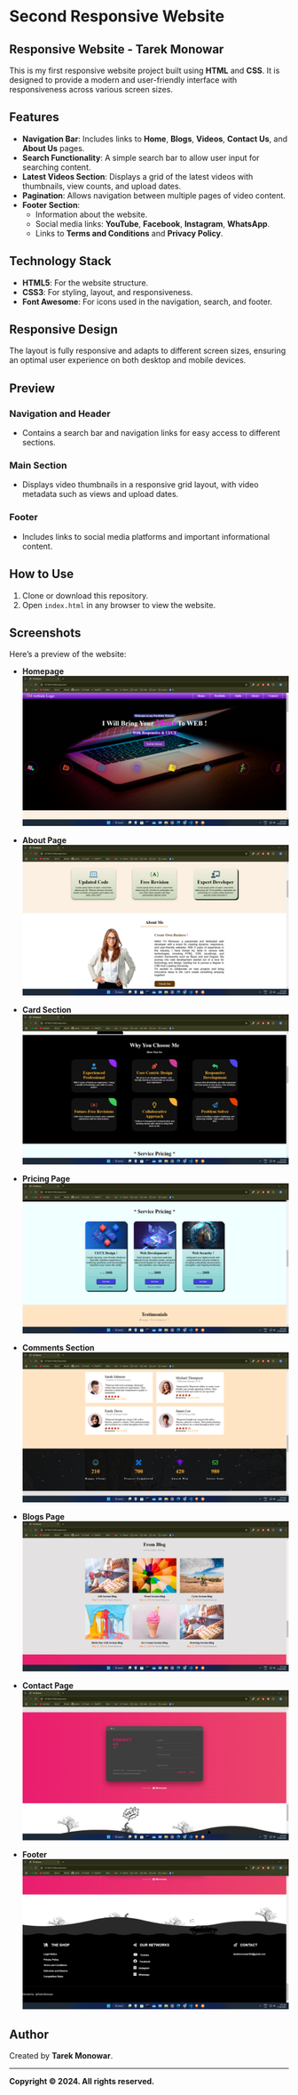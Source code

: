 # Second Responsive Website

## Responsive Website - Tarek Monowar

This is my first responsive website project built using **HTML** and **CSS**. It is designed to provide a modern and user-friendly interface with responsiveness across various screen sizes.

## Features
- **Navigation Bar**: Includes links to **Home**, **Blogs**, **Videos**, **Contact Us**, and **About Us** pages.
- **Search Functionality**: A simple search bar to allow user input for searching content.
- **Latest Videos Section**: Displays a grid of the latest videos with thumbnails, view counts, and upload dates.
- **Pagination**: Allows navigation between multiple pages of video content.
- **Footer Section**:
  - Information about the website.
  - Social media links: **YouTube**, **Facebook**, **Instagram**, **WhatsApp**.
  - Links to **Terms and Conditions** and **Privacy Policy**.

## Technology Stack
- **HTML5**: For the website structure.
- **CSS3**: For styling, layout, and responsiveness.
- **Font Awesome**: For icons used in the navigation, search, and footer.

## Responsive Design
The layout is fully responsive and adapts to different screen sizes, ensuring an optimal user experience on both desktop and mobile devices.

## Preview
### Navigation and Header
- Contains a search bar and navigation links for easy access to different sections.
  
### Main Section
- Displays video thumbnails in a responsive grid layout, with video metadata such as views and upload dates.

### Footer
- Includes links to social media platforms and important informational content.

## How to Use
1. Clone or download this repository.
2. Open `index.html` in any browser to view the website.

## Screenshots
Here’s a preview of the website:

- **Homepage**  
  ![Screenshot of Homepage](./readmeimage/Screenshot%20(24).png)

- **About Page**  
  ![Screenshot of About](./readmeimage/Screenshot%20(25).png)

- **Card Section**  
  ![Screenshot of Card](./readmeimage/Screenshot%20(26).png)

- **Pricing Page**  
  ![Screenshot of Pricing](./readmeimage/Screenshot%20(27).png)

- **Comments Section**  
  ![Screenshot of Comments](./readmeimage/Screenshot%20(28).png)

- **Blogs Page**  
  ![Screenshot of Blogs](./readmeimage/Screenshot%20(29).png)

- **Contact Page**  
  ![Screenshot of Contact](./readmeimage/Screenshot%20(30).png)

- **Footer**  
  ![Screenshot of Footer](./readmeimage/Screenshot%20(31).png)

## Author
Created by **Tarek Monowar**.

---

**Copyright © 2024. All rights reserved.**
